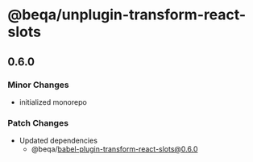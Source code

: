 # @beqa/unplugin-transform-react-slots

## 0.6.0

### Minor Changes

- initialized monorepo

### Patch Changes

- Updated dependencies
  - @beqa/babel-plugin-transform-react-slots@0.6.0
